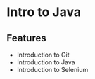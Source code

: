 # Intro to Java

## Features

- Introduction to Git
- Introduction to Java
- Introduction to Selenium
